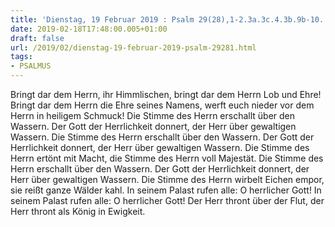 ```yaml
---
title: 'Dienstag, 19 Februar 2019 : Psalm 29(28),1-2.3a.3c.4.3b.9b-10.'
date: 2019-02-18T17:48:00.005+01:00
draft: false
url: /2019/02/dienstag-19-februar-2019-psalm-29281.html
tags: 
- PSALMUS
---
```


Bringt dar dem Herrn, ihr Himmlischen, bringt dar dem Herrn Lob und Ehre! Bringt dar dem Herrn die Ehre seines Namens, werft euch nieder vor dem Herrn in heiligem Schmuck! Die Stimme des Herrn erschallt über den Wassern. Der Gott der Herrlichkeit donnert, der Herr über gewaltigen Wassern. Die Stimme des Herrn erschallt über den Wassern. Der Gott der Herrlichkeit donnert, der Herr über gewaltigen Wassern. Die Stimme des Herrn ertönt mit Macht, die Stimme des Herrn voll Majestät. Die Stimme des Herrn erschallt über den Wassern. Der Gott der Herrlichkeit donnert, der Herr über gewaltigen Wassern. Die Stimme des Herrn wirbelt Eichen empor, sie reißt ganze Wälder kahl. In seinem Palast rufen alle: O herrlicher Gott! In seinem Palast rufen alle: O herrlicher Gott! Der Herr thront über der Flut, der Herr thront als König in Ewigkeit.